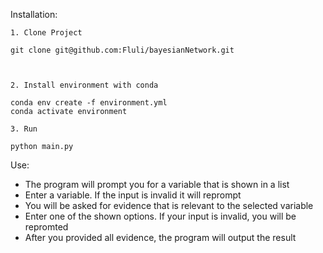 Installation:

    1. Clone Project

    git clone git@github.com:Fluli/bayesianNetwork.git



    2. Install environment with conda

    conda env create -f environment.yml
    conda activate environment

    3. Run 

    python main.py
    
Use:

- The program will prompt you for a variable that is shown in a list
- Enter a variable. If the input is invalid it will reprompt
- You will be asked for evidence that is relevant to the selected variable
- Enter one of the shown options. If your input is invalid, you will be repromted
- After you provided all evidence, the program will output the result
